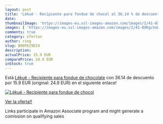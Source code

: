 ```yaml
---
layout: post
title: 'Lékué - Recipiente para fondue de chocol al 36.14 % de descuento'
date: 
thumbnailImage: 'https://images-eu.ssl-images-amazon.com/images/I/41-0XKgcVoL._SL200_.jpg'
images: [ 'https://images-eu.ssl-images-amazon.com/images/I/41-0XKgcVoL._SL200_.jpg' ]
comments: true
category: ofertas
author: ring
slug: B00FKZ9EI4
description:
actualPrice: 15.9 EUR
comparePrice: 24.9 EUR
inStock: true
---
```


Está [Lékué - Recipiente para fondue de chocolate](https://www.amazon.es/dp/B00FKZ9EI4/?tag=tolees-21) con 36.14 de descuento por 15.9 EUR (original: 24.9 EUR) en el siguiente enlace!

[![Lékué - Recipiente para fondue de chocol](https://images-eu.ssl-images-amazon.com/images/I/41-0XKgcVoL._SL200_.jpg)](https://www.amazon.es/dp/B00FKZ9EI4/?tag=tolees-21)

[Ver la oferta!!](https://www.amazon.es/dp/B00FKZ9EI4/?tag=tolees-21)

Links participate in Amazon Associate program and might generate a comission on qualifying sales


